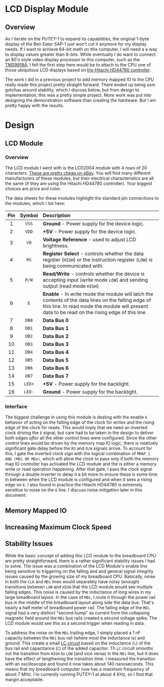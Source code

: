 # LCD Display Module
## Overview
As I iterate on the PUTEY-1 to expand its capabilities, the original 1-byte display of the Ben Eater SAP-1 just won't cut it anymore for my display needs. If I want to achieve 64-bit math on this computer, I will need a a way to display values greater than 8-bits. While eventually I do want to connect an 80's style video display processor to this computer, such as the [TMS9918A](https://en.wikipedia.org/wiki/Texas_Instruments_TMS9918), I felt the first step here would be to attach to the CPU one of those ubiquitous LCD displays based on [the Hitachi HD44780 controller](https://en.wikipedia.org/wiki/Hitachi_HD44780_LCD_controller). 

The work I did in a previous project to add memory mapped IO to the CPU really made this project pretty straight forward. There ended up being som gotchas around stability, which I discuss below, but from design to implementation, this was a pretty simple project. More work was put into designing the demonstration software than creating the hardware. But I am pretty happy with the results.

# Design

## LCD Module

### Overview
The LCD module I went with is the LCD2004 module with 4 rows of 20 characters. [These are pretty cheap on eBay](https://ebay.us/opX5g1). You will find many different manufacturers of these modules, but their electrical characteristics are all the same (if they are using the Hitachi HD44780 controller). Your biggest choices are price and color. 

The data sheets for these modules highlight the standard pin connections to the modules, which I list here:

| Pin | Symbol | Description |
|:-:|:-:|:--|
| 1 | `VSS` | **Ground** - Power supply for the device logic. |
| 2 | `VDD` | **+5V** - Power supply for the device logic. |
| 3 | `V0` | **Voltage Reference** - used to adjust LCD brightness. |
| 4 | `RS` | **Register Select** - controls whether the data register (`HIGH`) or the instruction register (`LOW`) is being communicated with.|
| 5 | `R/W` | **Read/Write** - controls whether the device is accepting input (write mode `LOW`) and sending output (read mode `HIGH`) |
| 6 | `E` | **Enable** - In write mode the module will latch the contents of the data lines on the falling edge of this line. In read mode the module will present data to be read on the rising edge of this line. |
| 7 | `DB0` | **Data Bus 0** |
| 8 | `DB1` | **Data Bus 1** |
| 9 | `DB2` | **Data Bus 2** |
| 10 | `DB3` | **Data Bus 3** |
| 11 | `DB4` | **Data Bus 4** |
| 12 | `DB5` | **Data Bus 5** |
| 13 | `DB6` | **Data Bus 6** |
| 14 | `DB7` | **Data Bus 7** |
| 15 | `LED+` | **+5V** - Power supply for the backlight. |
| 16 | `LED-` | **Ground** - Power supply for the backlight. |

### Interface

The biggest challenge in using this module is dealing with the enable `E` behavior of acting on the falling edge of the clock for writes and the rising edge of the clock for reads. This would imply that we need an inverted clock driving the `E` signal, but care had to be taken in the design to deliver both edges *after* all the other control lines were configured. Since the other control lines would be driven by the memory map IO logic, there is relatively significant gate delay before the `RS` and `R/W` signals arrive. To account for this, I gate the inverted clock sign with the logical combination of `MMAP_1 AND (MDi OR MDo)`, which will allow the clock to pass only if both the memory map IO controller has activated the LCD module and the is either a memory write or read operation happening. After that gate, I pass the clock signal through a double inverter to delay it a bit more to ensure these is some time in between when the LCD module is configured and when it sees a rising edge on `E`. I also found in practice the Hitachi HD44780 is extremely sensitive to noise on the `E` line. I discuss noise mitigation later in this document.  

## Memory Mapped IO

## Increasing Maximum Clock Speed

## Stability Issues
While the basic concept of adding this LCD module to the breadboard CPU are pretty straightforward, there is a rather significant stability issues I had to solve. The issue was a combination of the LCD Module's enable line being sensitive to triggering on the falling and and general signal integrity issues caused by the growing size of my breadboard CPU. Basically, noise in both the `CLK` and `MDi` lines would separately have noisy (enough) transitions between `LOW` and `HIGH` that the LCD module would see multiple falling edges. This noise is caused by the inductance of long wires in my large breadboard layout. In the case of `MDi`, I route it through the power rail bus in the middle of the breadboard layout along side the data bus. That's nearly a half meter of breadboard power rail. The falling edge of the `MDi` signal had a very distinct "second hump" as current from the collapsing magnetic field around the `MDi` bus rails created a second voltage spike.  The LCD module would see this as a second trigger when reading in data. 

To address the noise on the `MDi` trailing edge, I simply placed a 1 nF capacity between the `MDi` bus rail (where most the inductance is) and ground. This create a small [LC circuit](https://en.wikipedia.org/wiki/LC_circuit) based on the inductance (`L`) of the bus rail and capacitance (`C`) of the added capacitor. Th `LC` circuit smooths out the transition from `HIGH` to `LOW` (and vice versa) in the `MDi` line, but it does have the effect of lengthening the transition time. I measured the transition with an oscilloscope and found it now takes about 140 nanoseconds. This means that my breadboard computer now has a maximum frequency of about 7 MHz. I'm currently running PUTEY-1 at about 4 KHz, so I find that margin acceptable.


